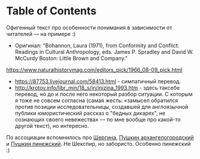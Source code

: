 
# Table of Contents



<div class="preview" id="org0ab58d9">
<p>
Офигенный текст про особенности понимания в зависимости от читателей — на примере :)
</p>

</div>

-   Оригинал: "Bohannon, Laura (1971), from Conformity and Conflict: Readings in Cultural Anthropology, eds. James P. Spradley and David W. McCurdy Boston: Little Brown and Company."

<https://www.naturalhistorymag.com/editors_pick/1966_08-09_pick.html>

-   <https://87753.livejournal.com/58413.html> - симпатичный перевод.
-   <http://krotov.info/libr_min/18_s/in/inizina_1993.htm> - здесь таксебе перевод, но до и после него некоторый разбор ситуации. С которым я тоже не совсем согласна (самая жесть: «замысел обратился против позиции исследовательницы, создавшей для англоязычной публики юмористический рассказ о "бедных дикарях", не сознающих своего невежества» — по мне вообще про какой-то другой текст), но интересно.

По ассоциации вспомнилось про [Шергина](https://ru.wikipedia.org/wiki/Шергин,_Борис_Викторович), [Пушкин архангелогородский](http://www.boris-shergin.ru/?p=173) и [Пушкин пинежский](https://www.rulit.me/books/pinezhskij-pushkin-read-132569-2.html). Не Шекспир, но забористо. Особенно пинежский :)

